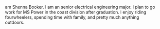 

am Shenna Booker. I am an senior electrical engineering major. I plan to go work for MS Power 
in the coast division after graduation. I enjoy riding fourwheelers, spending time with family,
and pretty much anything outdoors.
